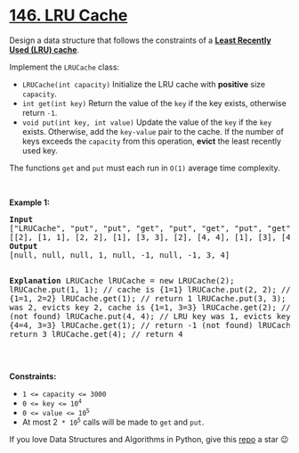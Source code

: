 # [146. LRU Cache][title]

<p>Design a data structure that follows the constraints of a <strong><a href="https://en.wikipedia.org/wiki/Cache_replacement_policies#LRU" target="_blank">Least Recently Used (LRU) cache</a></strong>.</p>
<p>Implement the <code>LRUCache</code> class:</p>
<ul>
<li><code>LRUCache(int capacity)</code> Initialize the LRU cache with <strong>positive</strong> size <code>capacity</code>.</li>
<li><code>int get(int key)</code> Return the value of the <code>key</code> if the key exists, otherwise return <code>-1</code>.</li>
<li><code>void put(int key, int value)</code> Update the value of the <code>key</code> if the <code>key</code> exists. Otherwise, add the <code>key-value</code> pair to the cache. If the number of keys exceeds the <code>capacity</code> from this operation, <strong>evict</strong> the least recently used key.</li>
</ul>
<p>The functions <code data-stringify-type="code">get</code> and <code data-stringify-type="code">put</code> must each run in <code>O(1)</code> average time complexity.</p>
<p> </p>
<p><strong>Example 1:</strong></p>
<pre><strong>Input</strong>
["LRUCache", "put", "put", "get", "put", "get", "put", "get", "get", "get"]
[[2], [1, 1], [2, 2], [1], [3, 3], [2], [4, 4], [1], [3], [4]]
<strong>Output</strong>
[null, null, null, 1, null, -1, null, -1, 3, 4]

<strong>Explanation</strong>
LRUCache lRUCache = new LRUCache(2);
lRUCache.put(1, 1); // cache is {1=1}
lRUCache.put(2, 2); // cache is {1=1, 2=2}
lRUCache.get(1);    // return 1
lRUCache.put(3, 3); // LRU key was 2, evicts key 2, cache is {1=1, 3=3}
lRUCache.get(2);    // returns -1 (not found)
lRUCache.put(4, 4); // LRU key was 1, evicts key 1, cache is {4=4, 3=3}
lRUCache.get(1);    // return -1 (not found)
lRUCache.get(3);    // return 3
lRUCache.get(4);    // return 4
</pre>
<p> </p>
<p><strong>Constraints:</strong></p>
<ul>
<li><code>1 &lt;= capacity &lt;= 3000</code></li>
<li><code>0 &lt;= key &lt;= 10<sup>4</sup></code></li>
<li><code>0 &lt;= value &lt;= 10<sup>5</sup></code></li>
<li>At most 2<code> * 10<sup>5</sup></code> calls will be made to <code>get</code> and <code>put</code>.</li>
</ul>


If you love Data Structures and Algorithms in Python, give this [repo][me] a star :wink:

[title]: https://leetcode.com/problems/lru-cache
[me]: https://github.com/bumblebee211196/awesome-python-leetcode